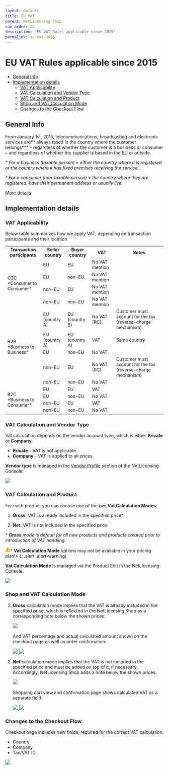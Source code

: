 ```yaml
---
layout: default
title: EU VAT
parent: NetLicensing Shop
nav_order: 20
description: "EU VAT Rules applicable since 2015"
permalink: eu-vat-2015
---
```


EU VAT Rules applicable since 2015
==================================

-   [General Info](#general-info)
-   [Implementation details](#implementation-details)
    -   [VAT Applicability](#vat-applicability)
    -   [VAT Calculation and Vendor Type](#vat-calculation-and-vendor-type)
    -   [VAT Calculation and Product](#vat-calculation-and-product)
    -   [Shop and VAT Calculation Mode](#shop-and-vat-calculation-mode)
    -   [Changes to the Checkout Flow](#changes-to-the-checkout-flow)

General Info
------------

From January 1st, 2015, telecommunications, broadcasting and electronic services are** always taxed in the country where the customer belongs\*** – regardless of whether the customer is a business or consumer – and regardless of whether the supplier is based in the EU or outside.

*\* For a business (taxable person) = either the country where it is registered or the country where it has fixed premises receiving the service.*

*\* For a consumer (non-taxable person) = the country where they are registered, have their permanent address or usually live.*

<a href="https://ec.europa.eu/taxation_customs/business/vat/telecommunications-broadcasting-electronic-services_en" target="_blank" class="external-link">More details</a>

Implementation details
----------------------

### VAT Applicability

Below table summarizes how we apply VAT, depending on transaction
participants and their location

<table>
  <tbody>
    <tr>
      <td style="text-align: center;"><strong>Transaction participants</strong></td>
      <td style="text-align: center;"><strong>Seller country</strong></td>
      <td style="text-align: center;"><strong>Buyer country</strong></td>
      <td style="text-align: center;"><strong>VAT</strong></td>
      <td style="text-align: center;"><strong>Notes</strong></td>
    </tr>
    <tr>
      <td rowspan="4">C2C<br><span markdown="1">*Consumer to Consumer*</span></td>
      <td>EU</td>
      <td>EU</td>
      <td>No VAT mention</td>
      <td>&nbsp;</td>
    </tr>
    <tr>
      <td>EU</td>
      <td>non-EU</td>
      <td>No VAT mention</td>
      <td>&nbsp;</td>
    </tr>
    <tr>
      <td>non-EU</td>
      <td>EU</td>
      <td>No VAT mention</td>
      <td>&nbsp;</td>
    </tr>
    <tr>
      <td>non-EU</td>
      <td>non-EU</td>
      <td>No VAT mention</td>
      <td>&nbsp;</td>
    </tr>
    <tr>
      <td rowspan="5">B2B<br><span markdown="1">*Business to Business*</span></td>
      <td>EU (country A)</td>
      <td>EU (country B)</td>
      <td>No VAT (RC)</td>
      <td>Customer must account for the tax (reverse-charge mechanism)</td>
    </tr>
    <tr>
      <td>EU (country A)</td>
      <td>EU (country A)</td>
      <td>VAT</td>
      <td>Same country</td>
    </tr>
    <tr>
      <td>EU</td>
      <td>non-EU</td>
      <td>No VAT</td>
      <td>&nbsp;</td>
    </tr>
    <tr>
      <td>non-EU</td>
      <td>EU</td>
      <td>No VAT (RC)</td>
      <td>Customer must account for the tax (reverse-charge mechanism)</td>
    </tr>
    <tr>
      <td>non-EU</td>
      <td>non-EU</td>
      <td>No VAT</td>
      <td>&nbsp;</td>
    </tr>
    <tr>
      <td rowspan="4">B2C<br><span markdown="1">*Business to Consumer*</span></td>
      <td>EU</td>
      <td>EU</td>
      <td>VAT</td>
      <td>&nbsp;</td>
    </tr>
    <tr>
      <td>EU</td>
      <td>non-EU</td>
      <td>No VAT</td>
      <td>&nbsp;</td>
    </tr>
    <tr>
      <td>non-EU</td>
      <td>EU</td>
      <td>VAT</td>
      <td>&nbsp;</td>
    </tr>
    <tr>
      <td>non-EU</td>
      <td>non-EU</td>
      <td>No VAT</td>
      <td>&nbsp;</td>
    </tr>
  </tbody>
</table>


### VAT Calculation and Vendor Type

Vat calculation depends on the vendor account type, which is
either **Private** or **Company**:

-   **Private** - VAT is not applicable
-   **Company** - VAT is applied to all prices.

**Vendor type** is managed in the
<a href="https://ui.netlicensing.io/#/profile" class="external-link">Vendor Profile</a> section of the NetLicensing Console:

<a href="assets/images/eu-vat-09.png" class="imagelink" data-lightbox="eu-vat-2015" data-title="Vendor type" data-alt="Vendor type">
  <img src="assets/images/eu-vat-09.png" />
</a>


### VAT Calculation and Product

For each product you can choose one of the two **Vat Calculation
Modes**:

1.  **Gross**: VAT is already included in the specified price\*

2.  **Net**: VAT is not included in the specified price

*\* **Gross** mode is default for all new products and products created
prior to introduction of VAT handling.*

<img src="assets/images/icons/emoticons/warning.png" alt="(warning)" class="emoticon emoticon-warning" />* **Vat Calculation Mode** options may not be available in your pricing plan!*
{: .alert .alert-warning}

**Vat Calculation Mode** is managed via the Product Edit in the NetLicensing Console:

<a href="assets/images/eu-vat-08.png" class="imagelink" data-lightbox="eu-vat-2015" data-title="Vat Calculation Mode" data-alt="Vat Calculation Mode">
  <img src="assets/images/eu-vat-08.png" />
</a>


### Shop and VAT Calculation Mode

1.  **Gross** calculation mode implies that the VAT is already included in the specified price, which is reflected in the NetLicensing Shop as a corresponding note below the shown prices:

    <a href="assets/images/eu-vat-07.png" class="imagelink" data-lightbox="eu-vat-2015" data-title="Gross shopping" data-alt="Gross shopping">
      <img src="assets/images/eu-vat-07.png" />
    </a>

    And VAT percentage and actual calculated amount shown on the
    checkout page as well as order confirmation:

    <a href="assets/images/eu-vat-01.png" class="imagelink" data-lightbox="eu-vat-2015" data-title="Gross checkout" data-alt="Gross checkout">
      <img src="assets/images/eu-vat-01.png" />
    </a>
    <a href="assets/images/eu-vat-06.png" class="imagelink" data-lightbox="eu-vat-2015" data-title="Gross confirmation" data-alt="Gross confirmation">
      <img src="assets/images/eu-vat-06.png" />
    </a>

2.  **Net** calculation mode implies
    that the VAT is not included in the specified price and must be
    added on top of it, if necessary. Accordingly, NetLicensing Shop
    adds a note below the shown prices:

    <a href="assets/images/eu-vat-05.png" class="imagelink" data-lightbox="eu-vat-2015" data-title="Net shopping" data-alt="Net shopping">
      <img src="assets/images/eu-vat-05.png" />
    </a>

    Shopping cart view and confirmation page shows calculated VAT as a
    separate field:

    <a href="assets/images/eu-vat-02.png" class="imagelink" data-lightbox="eu-vat-2015" data-title="Net checkout" data-alt="Net checkout">
      <img src="assets/images/eu-vat-02.png" />
    </a>
    <a href="assets/images/eu-vat-04.png" class="imagelink" data-lightbox="eu-vat-2015" data-title="Net confirmation" data-alt="Net confirmation">
      <img src="assets/images/eu-vat-04.png" />
    </a>


### Changes to the Checkout Flow

Checkout page includes new fields, required for the correct VAT
calculation:

-   Country
-   Company
-   Tax/VAT ID

<a href="assets/images/eu-vat-03.png" class="imagelink" data-lightbox="eu-vat-2015" data-title="Checkout" data-alt="Checkout">
  <img src="assets/images/eu-vat-03.png" />
</a>
